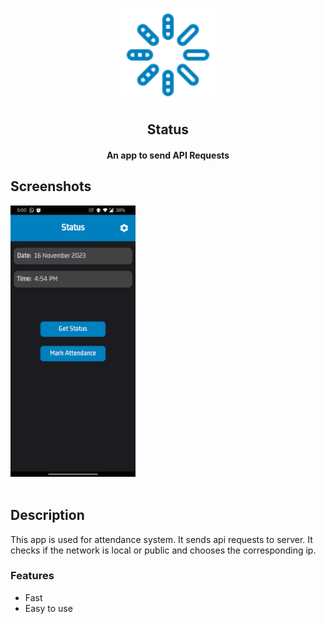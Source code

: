 <p align="center"><a href=""><img src="app/src/main/res/drawable/status_logo.png" width="150"></a></p> 
<h2 align="center"><b>Status</b></h2>
<h4 align="center">An app to send API Requests</h4>

## Screenshots

[<img src="https://github.com/harisabdullahh/Status/blob/master/app/src/main/res/assets/Screenshot_20231116-170024.jpg" width=200>](https://github.com/harisabdullahh/Status/blob/master/app/src/main/res/assets/Screenshot_20231116-170024.jpg)
</br></br>

## Description

This app is used for attendance system. It sends api requests to server. It checks if the network is local or public and chooses the corresponding ip.

### Features

* Fast
* Easy to use
